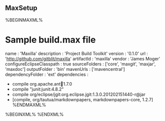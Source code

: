 ## MaxSetup

%BEGINMAXML%
# Sample build.max file
name : 'Maxilla'
description : 'Project Build Toolkit'
version : '0.1.0'
url : 'http://github.com/gitblit/maxilla'
artifactId : 'maxilla'
vendor : 'James Moger' 
configureEclipseClasspath : true
sourceFolders : ['core', 'maxgit', 'maxjar', 'maxdoc']
outputFolder : 'bin'
mavenUrls : ['mavencentral']
dependencyFolder : 'ext'
dependencies :
- compile org.apache.ant:ant:1.7.0
- compile "junit:junit:4.8.2"
- compile org/eclipse/jgit:org.eclipse.jgit:1.3.0.201202151440-r@jar
- [compile, org/tautua/markdownpapers, markdownpapers-core, 1.2.7]
%ENDMAXML%

%BEGINXML%
<maxsetup />
%ENDXML%
